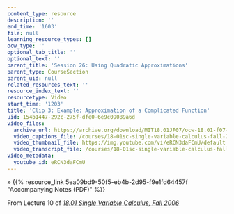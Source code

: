 ```yaml
---
content_type: resource
description: ''
end_time: '1603'
file: null
learning_resource_types: []
ocw_type: ''
optional_tab_title: ''
optional_text: ''
parent_title: 'Session 26: Using Quadratic Approximations'
parent_type: CourseSection
parent_uid: null
related_resources_text: ''
resource_index_text: ''
resourcetype: Video
start_time: '1203'
title: 'Clip 3: Example: Approximation of a Complicated Function'
uid: 154b1447-292c-275f-dfe0-6e9c09089a6d
video_files:
  archive_url: https://archive.org/download/MIT18.01JF07/ocw-18.01-f07-lec10_300k.mp4
  video_captions_file: /courses/18-01sc-single-variable-calculus-fall-2010/1d8e95b8df9555c292f95e96b9d18acd_eRCN3daFCmU.vtt
  video_thumbnail_file: https://img.youtube.com/vi/eRCN3daFCmU/default.jpg
  video_transcript_file: /courses/18-01sc-single-variable-calculus-fall-2010/75f01477fb3755ea092abe72419e9669_eRCN3daFCmU.pdf
video_metadata:
  youtube_id: eRCN3daFCmU
---
```


» {{% resource_link 5ea09bd9-50f5-eb4b-2d95-f9e1fd64457f "Accompanying Notes (PDF)" %}}

From Lecture 10 of [_18.01 Single Variable Calculus, Fall 2006_](/courses/18-01-single-variable-calculus-fall-2006/video_galleries/video-lectures)

